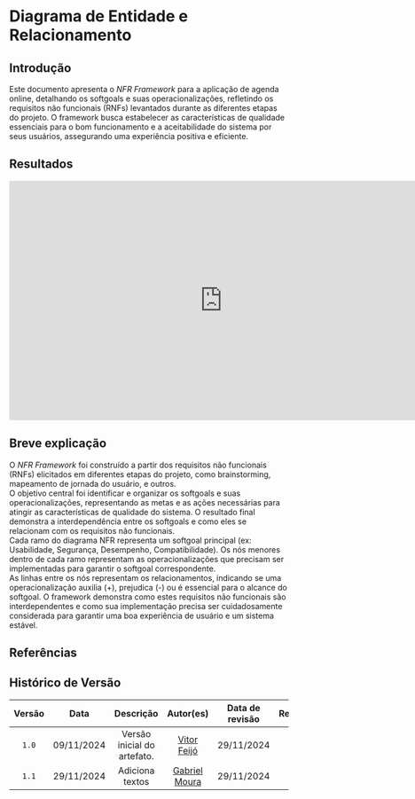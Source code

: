 # Diagrama de Entidade e Relacionamento

## Introdução

Este documento apresenta o *NFR Framework* para a aplicação de agenda online, detalhando os softgoals e suas operacionalizações, refletindo os requisitos não funcionais (RNFs) levantados durante as diferentes etapas do projeto.  O framework busca estabelecer as características de qualidade essenciais para o bom funcionamento e a aceitabilidade do sistema por seus usuários, assegurando uma experiência positiva e eficiente.

## Resultados

<iframe width="768" height="432" src="https://miro.com/app/embed/uXjVLFaViDo=/?pres=1&frameId=0&embedId=497558698338" frameborder="0" scrolling="no" allow="fullscreen; clipboard-read; clipboard-write" allowfullscreen></iframe>

## Breve explicação

O *NFR Framework* foi construído a partir dos requisitos não funcionais (RNFs) elicitados em diferentes etapas do projeto, como brainstorming, mapeamento de jornada do usuário, e outros.<br>
O objetivo central foi identificar e organizar os softgoals e suas operacionalizações, representando as metas e as ações necessárias para atingir as características de qualidade do sistema.  O resultado final demonstra a interdependência entre os softgoals e como eles se relacionam com os requisitos não funcionais. <br>
Cada ramo do diagrama NFR representa um softgoal principal (ex: Usabilidade, Segurança, Desempenho, Compatibilidade). Os nós menores dentro de cada ramo representam as operacionalizações que precisam ser implementadas para garantir o softgoal correspondente.  <br>
As linhas entre os nós representam os relacionamentos, indicando se uma operacionalização auxilia (+), prejudica (-) ou é essencial para o alcance do softgoal. O framework demonstra como estes requisitos não funcionais são interdependentes e como sua implementação precisa ser cuidadosamente considerada para garantir uma boa experiência de usuário e um sistema estável.

## Referências

## Histórico de Versão

| Versão | Data | Descrição | Autor(es) | Data de revisão | Revisor(es) |
| :-: | :-: | :-: | :-: | :-: | :-: |
| `1.0` | 09/11/2024  | Versão inicial do artefato. | [Vitor Feijó](https://github.com/vitorfleonardo) | 29/11/2024 |[Carlos Alves](https://github.com/CADU110)|
| `1.1` | 29/11/2024  | Adiciona textos | [Gabriel Moura](https://github.com/thegm445) | 29/11/2024 |[Carlos Alves](https://github.com/CADU110)|
